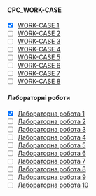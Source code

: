 #### **СРС_WORK-CASE**
- [x] [WORK-CASE 1](https://github.com/Dav1dushka/ipsRada/blob/main/WORK-CASE%201.md)
- [ ] [WORK-CASE 2](https://github.com/Dav1dushka/ipsRada/blob/main/WORC-CASE%202.md)
- [ ] [WORK-CASE 3]()
- [ ] [WORK-CASE 4]()
- [ ] [WORK-CASE 5]()
- [ ] [WORK-CASE 6]()
- [ ] [WORK-CASE 7]()
- [ ] [WORK-CASE 8]()

#### **Лабораторні роботи**
- [x] [Лабораторна робота 1](https://github.com/Dav1dushka/ipsRada/blob/main/%D0%9B%D0%B0%D0%B1%D0%BE%D1%80%D0%B0%D1%82%D0%BE%D1%80%D0%BD%D0%B0%20%D1%80%D0%BE%D0%B1%D0%BE%D1%82%D0%B0%201.md)
- [ ] [Лабораторна робота 2](https://github.com/Dav1dushka/ipsRada/blob/main/%D0%9B%D0%B0%D0%B1%D0%BE%D1%80%D0%B0%D1%82%D0%BE%D1%80%D0%BD%D0%B0%20%D1%80%D0%BE%D0%B1%D0%BE%D1%82%D0%B0%202%20.md)
- [ ] [Лабораторна робота 3](https://github.com/Dav1dushka/ipsRada/blob/main/%D0%9B%D0%B0%D0%B1%D0%BE%D1%80%D0%B0%D1%82%D0%BE%D1%80%D0%BD%D0%B0%20%D1%80%D0%BE%D0%B1%D0%BE%D1%82%D0%B0%203%20.md)
- [ ] [Лабораторна робота 4](https://github.com/Dav1dushka/ipsRada/blob/main/%D0%9B%D0%B0%D0%B1%D0%BE%D1%80%D0%B0%D1%82%D0%BE%D1%80%D0%BD%D0%B0%20%D1%80%D0%BE%D0%B1%D0%BE%D1%82%D0%B0%204%20.md)
- [ ] [Лабораторна робота 5](https://github.com/Dav1dushka/ipsRada/blob/main/%D0%9B%D0%B0%D0%B1%D0%BE%D1%80%D0%B0%D1%82%D0%BE%D1%80%D0%BD%D0%B0%20%D1%80%D0%BE%D0%B1%D0%BE%D1%82%D0%B0%205%20.md)
- [ ] [Лабораторна робота 6](https://github.com/Dav1dushka/ipsRada/blob/main/%D0%9B%D0%B0%D0%B1%D0%BE%D1%80%D0%B0%D1%82%D0%BE%D1%80%D0%BD%D0%B0%20%D1%80%D0%BE%D0%B1%D0%BE%D1%82%D0%B0%206%20.md)
- [ ] [Лабораторна робота 7]()
- [ ] [Лабораторна робота 8]()
- [ ] [Лабораторна робота 9]()
- [ ] [Лабораторна робота 10]()
